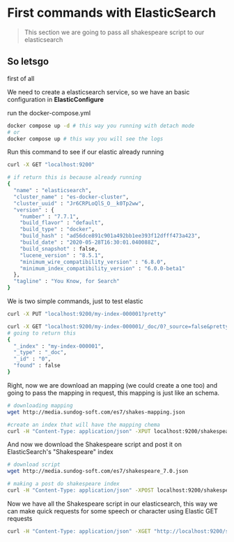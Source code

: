 # First commands with ElasticSearch

> This section we are going to pass all shakespeare script to our elasticsearch

## So letsgo
first of all

We need to create a elasticsearch service, so we have an basic configuration in **ElasticConfigure**

run the docker-compose.yml

``` bash
docker compose up -d # this way you running with detach mode
# or 
docker compose up # this way you will see the logs
```
Run this command to see if our elastic already running
```bash
curl -X GET "localhost:9200"

# if return this is because already running 
{
  "name" : "elasticsearch",
  "cluster_name" : "es-docker-cluster",
  "cluster_uuid" : "Jr6CRPLoQlS_O__k0Tp2ww",
  "version" : {
    "number" : "7.7.1",
    "build_flavor" : "default",
    "build_type" : "docker",
    "build_hash" : "ad56dce891c901a492bb1ee393f12dfff473a423",
    "build_date" : "2020-05-28T16:30:01.040088Z",
    "build_snapshot" : false,
    "lucene_version" : "8.5.1",
    "minimum_wire_compatibility_version" : "6.8.0",
    "minimum_index_compatibility_version" : "6.0.0-beta1"
  },
  "tagline" : "You Know, for Search"
}
```

We is two simple commands, just to test elastic

``` bash
curl -X PUT "localhost:9200/my-index-000001?pretty"

curl -X GET "localhost:9200/my-index-000001/_doc/0?_source=false&pretty"
# going to return this
{
  "_index" : "my-index-000001",
  "_type" : "_doc",
  "_id" : "0",
  "found" : false
}
```

Right, now we are download an mapping (we could create a one too) and going to pass the mapping in request, this mapping is just like an schema.


``` bash
# downloading mapping
wget http://media.sundog-soft.com/es7/shakes-mapping.json

#create an index that will have the mapping chema
curl -H "Content-Type: application/json" -XPUT localhost:9200/shakespeare --data-binary @shakes-mapping.json  
```

And now we download the Shakespeare script and post it on ElasticSearch's "Shakespeare" index

``` bash
# download script
wget http://media.sundog-soft.com/es7/shakespeare_7.0.json

# making a post do shakespeare index
curl -H "Content-Type: application/json" -XPOST localhost:9200/shakespeare/_bulk?pretty --data-binary @shakespeare_7.0.json
```

Now we have all the Shakespeare script in our elasticsearch, this way we can make quick requests for some speech or character using Elastic GET requests

``` bash
curl -H "Content-Type: application/json" -XGET "http://localhost:9200/shakespeare/_search?pretty" -d "{\"query\": {\"match_phrase\": {\"text_entry\" : \"to be or not to be\"}}}"
```